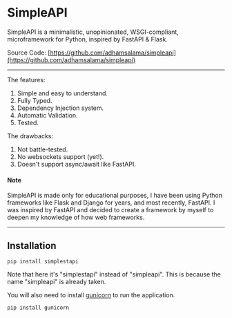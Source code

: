 # SimpleAPI

SimpleAPI is a minimalistic, unopinionated, WSGI-compliant, microframework for Python, inspired by FastAPI & Flask.

Source Code: [https://github.com/adhamsalama/simpleapi](https://github.com/adhamsalama/simpleapi)

---

The features:

1. Simple and easy to understand.
1. Fully Typed.
1. Dependency Injection system.
1. Automatic Validation.
1. Tested.

The drawbacks:

1. Not battle-tested.
1. No websockets support (yet!).
1. Doesn't support async/await like FastAPI.

#### Note

SimpleAPI is made only for educational purposes, I have been using Python frameworks like Flask and Django for years, and most recently, FastAPI. I was inspired by FastAPI and decided to create a framework by myself to deepen my knowledge of how web frameworks.

---

## Installation

`pip install simplestapi`

Note that here it's "simplestapi" instead of "simpleapi". This is because the name "simpleapi" is already taken.

You will also need to install [gunicorn](https://gunicorn.org) to run the application.

`pip install gunicorn`
